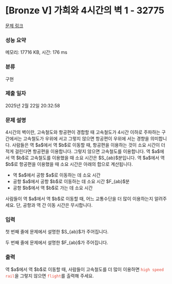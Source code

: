 # [Bronze V] 가희와 4시간의 벽 1 - 32775 

[문제 링크](https://www.acmicpc.net/problem/32775) 

### 성능 요약

메모리: 17716 KB, 시간: 176 ms

### 분류

구현

### 제출 일자

2025년 2월 22일 20:32:58

### 문제 설명

<p>4시간의 벽이란, 고속철도와 항공편이 경합할 때 고속철도가 4시간 이하로 주파하는 구간에서는 고속철도가 우위에 서고 그렇지 않으면 항공편이 우위에 서는 경향을 의미합니다. 사람들은 역 $a$에서 역 $b$로 이동할 때, 항공편을 이용하는 것이 소요 시간이 더 적게 걸린다면 항공편을 이용합니다. 그렇지 않으면 고속철도를 이용합니다. 역 $a$에서 역 $b$로 고속철도를 이용했을 때 소요 시간은 $S_{ab}$분입니다. 역 $a$에서 역 $b$로 항공편을 이용했을 때 소요 시간은 아래의 합으로 계산됩니다.</p>

<ul>
	<li>역 $a$에서 공항 $a$로 이동하는 데 소요 시간</li>
	<li>공항 $a$에서 공항 $b$로 이동하는 데 소요 시간 $F_{ab}$분</li>
	<li>공항 $b$에서 역 $b$로 가는 데 소요 시간</li>
</ul>

<p>사람들이 역 $a$에서 역 $b$로 이동할 때, 어느 교통수단을 더 많이 이용하는지 알려주세요. 단, 공항과 역 간 이동 시간은 무시합니다.</p>

### 입력 

 <p>첫 번째 줄에 문제에서 설명한 $S_{ab}$가 주어집니다.</p>

<p>두 번째 줄에 문제에서 설명한 $F_{ab}$가 주어집니다.</p>

### 출력 

 <p>역 $a$에서 역 $b$로 이동할 때, 사람들이 고속철도를 더 많이 이용하면 <span style="color:#e74c3c;"><code>high speed rail</code></span>을 그렇지 않으면 <span style="color:#e74c3c;"><code>flight</code></span>를 출력해 주세요.</p>

